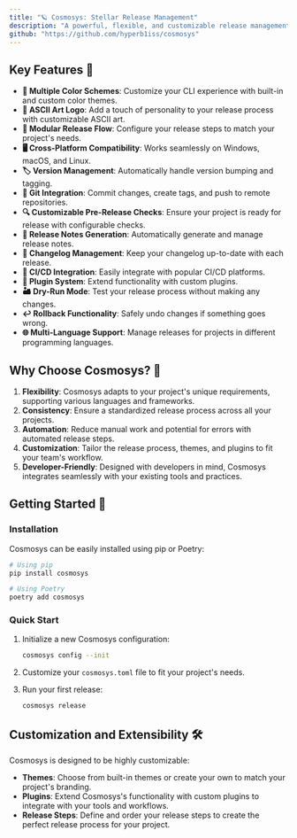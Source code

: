 ```yaml
---
title: "🪐 Cosmosys: Stellar Release Management"
description: "A powerful, flexible, and customizable release management tool designed to streamline your software deployment process."
github: "https://github.com/hyperb1iss/cosmosys"
---
```


## Key Features 🚀

- **🌈 Multiple Color Schemes**: Customize your CLI experience with built-in and custom color themes.
- **🎨 ASCII Art Logo**: Add a touch of personality to your release process with customizable ASCII art.
- **🔧 Modular Release Flow**: Configure your release steps to match your project's needs.
- **🖥️ Cross-Platform Compatibility**: Works seamlessly on Windows, macOS, and Linux.
- **🏷️ Version Management**: Automatically handle version bumping and tagging.
- **🐙 Git Integration**: Commit changes, create tags, and push to remote repositories.
- **🔍 Customizable Pre-Release Checks**: Ensure your project is ready for release with configurable checks.
- **📝 Release Notes Generation**: Automatically generate and manage release notes.
- **📜 Changelog Management**: Keep your changelog up-to-date with each release.
- **🔗 CI/CD Integration**: Easily integrate with popular CI/CD platforms.
- **🧩 Plugin System**: Extend functionality with custom plugins.
- **🏜️ Dry-Run Mode**: Test your release process without making any changes.
- **↩️ Rollback Functionality**: Safely undo changes if something goes wrong.
- **🌐 Multi-Language Support**: Manage releases for projects in different programming languages.

## Why Choose Cosmosys? 🤔

1. **Flexibility**: Cosmosys adapts to your project's unique requirements, supporting various languages and frameworks.
2. **Consistency**: Ensure a standardized release process across all your projects.
3. **Automation**: Reduce manual work and potential for errors with automated release steps.
4. **Customization**: Tailor the release process, themes, and plugins to fit your team's workflow.
5. **Developer-Friendly**: Designed with developers in mind, Cosmosys integrates seamlessly with your existing tools and practices.

## Getting Started 🚀

### Installation

Cosmosys can be easily installed using pip or Poetry:

```bash
# Using pip
pip install cosmosys

# Using Poetry
poetry add cosmosys
```

### Quick Start

1. Initialize a new Cosmosys configuration:

   ```bash
   cosmosys config --init
   ```

2. Customize your `cosmosys.toml` file to fit your project's needs.

3. Run your first release:

   ```bash
   cosmosys release
   ```

## Customization and Extensibility 🛠️

Cosmosys is designed to be highly customizable:

- **Themes**: Choose from built-in themes or create your own to match your project's branding.
- **Plugins**: Extend Cosmosys's functionality with custom plugins to integrate with your tools and workflows.
- **Release Steps**: Define and order your release steps to create the perfect release process for your project.

